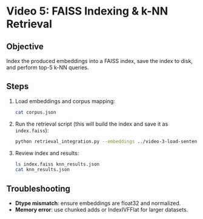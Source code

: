 # Video 5: FAISS Indexing & k-NN Retrieval

## Objective
Index the produced embeddings into a FAISS index, save the index to disk, and perform top-5 k-NN queries.

## Steps

1. Load embeddings and corpus mapping:
   ```bash
   cat corpus.json
   ```
2. Run the retrieval script (this will build the index and save it as `index.faiss`):
   ```bash
   python retrieval_integration.py --embeddings ../video-3-load-sentence-transformers-notebook/embeddings.npz --corpus corpus.json --k 5 --output knn_results.json
   ```
3. Review index and results:
   ```bash
   ls index.faiss knn_results.json
   cat knn_results.json
   ```

## Troubleshooting

- **Dtype mismatch**: ensure embeddings are float32 and normalized.
- **Memory error**: use chunked adds or IndexIVFFlat for larger datasets.
